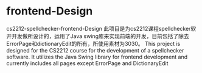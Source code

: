 # frontend-Design
cs2212-spellchecker-frontend-Design
此项目是为cs2212课程spellchecker软开开发做所设计的，运用了Java swing库来实现前端的开发，目前包括了除去ErrorPage和dictionaryEdit的所有，所使用素材为3030。
This project is designed for the CS2212 course for the development of a spellchecker software. It utilizes the Java Swing library for frontend development and currently includes all pages except ErrorPage and DictionaryEdit

